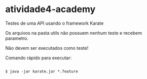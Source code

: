 # atividade4-academy
Testes de uma API usando o framework Karate

Os arquivos na pasta utils não possuem nenhum teste e recebem parametro.

Não devem ser executados como teste!

Comando rápido para executar:

```Shell

$ java -jar karate.jar *.feature

```
